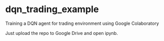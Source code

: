 # dqn_trading_example
Training a DQN agent for trading environment using Google Colaboratory

Just upload the repo to Google Drive and open ipynb.
